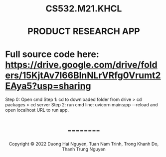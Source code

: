 <!-- Title -->
<h1 align="center"><b>CS532.M21.KHCL</b></h1>
<h1 align="center"><b>PRODUCT RESEARCH APP</b></h1>

# Full source code here: https://drive.google.com/drive/folders/15KjtAv7I66BlnNLrVRfg0Vrumt2EAya5?usp=sharing

Step 0: Open cmd
Step 1: cd to downloaded folder from drive > cd packages > cd server
Step 2: run cmd line: uvicorn main:app --reload and open localhost URL to run app.

<h1 align="center"><b>--------</b></h1>

<!-- Footer -->
<p align='center'>Copyright © 2022 Duong Hai Nguyen, Tuan Nam Trinh, Trong Khanh Do, Thanh Trung Nguyen</p>
